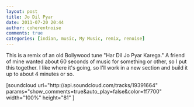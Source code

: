 ```yaml
---
layout: post
title: Jo Dil Pyar
date: 2011-07-20 20:44
author: coherentnoise
comments: true
categories: [indian, music, My Music, remix, renoise]
---
```

<p>This is a remix of an old Bollywood tune "Har Dil Jo Pyar Karega." A friend of mine wanted about 60 seconds of music for something or other, so I put this together. I like where it's going, so I'll work in a new section and build it up to about 4 minutes or so.</p>
<p>[soundcloud url="http://api.soundcloud.com/tracks/19391664" params="show_comments=true&amp;auto_play=false&amp;color=ff7700" width="100%" height="81" ]</p>


